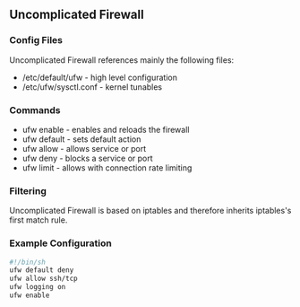 ## Uncomplicated Firewall


### Config Files

Uncomplicated Firewall references mainly the following files:

* /etc/default/ufw - high level configuration
* /etc/ufw/sysctl.conf - kernel tunables


### Commands

* ufw enable - enables and reloads the firewall
* ufw default - sets default action
* ufw allow - allows service or port
* ufw deny - blocks a service or port
* ufw limit - allows with connection rate limiting


### Filtering

Uncomplicated Firewall is based on iptables and therefore inherits iptables's first match rule.


### Example Configuration

```sh
#!/bin/sh
ufw default deny
ufw allow ssh/tcp
ufw logging on
ufw enable
```
